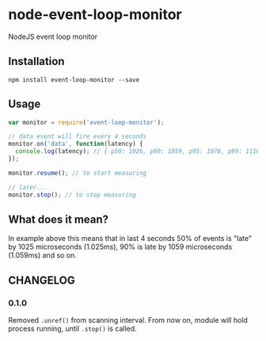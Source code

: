 node-event-loop-monitor
=======================

NodeJS event loop monitor

Installation
------------

```
npm install event-loop-monitor --save
```

Usage
-----

```javascript
var monitor = require('event-loop-monitor');

// data event will fire every 4 seconds
monitor.on('data', function(latency) {
  console.log(latency); // { p50: 1026, p90: 1059, p95: 1076, p99: 1110, p100: 1260 }   
});

monitor.resume(); // to start measuring

// later...
monitor.stop(); // to stop measuring
```

What does it mean?
------------------

In example above this means that in last 4 seconds 50% of events is "late" by 1025 microseconds (1.025ms), 90% is late by 1059 microseconds (1.059ms) and so on.

CHANGELOG
--------

### 0.1.0

Removed `.unref()` from scanning interval. From now on, module will hold process running, until `.stop()` is called.
